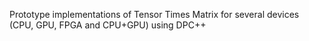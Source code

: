 Prototype implementations of Tensor Times Matrix for several devices (CPU, GPU, FPGA and CPU+GPU) using DPC++
